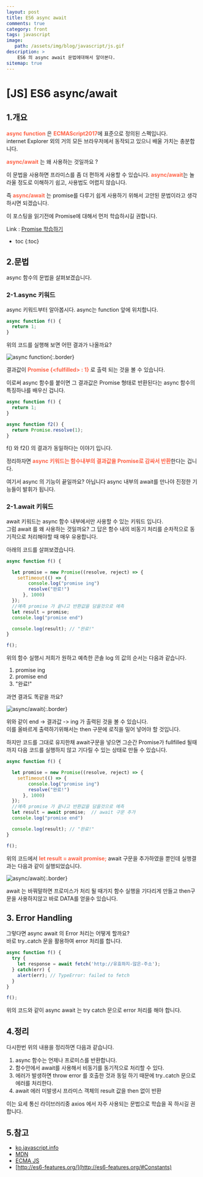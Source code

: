 ```yaml
---
layout: post
title: ES6 async await
comments: true
category: front
tags: javascript
image: 
   path: /assets/img/blog/javascript/js.gif
description: >
    ES6 의 async await 문법에대해서 알아본다.
sitemap: true
---
```


# [JS] ES6 async/await 


## 1.개요
<b style="color:tomato">async function</b> 은 <b style="color:tomato">ECMAScript2017</b>에 표준으로 정의된 스펙입니다. <br> 
internet Explorer 외의 거의 모든 브라우저에서 동작되고 있으니 배울 가치는 충분합니다. 

<b style="color:tomato">async/await</b> 는 왜 사용하는 것일까요 ?

이 문법을 사용하면 프라미스를 좀 더 편하게 사용할 수 있습니다. <b style="color:tomato">async/await</b>는 놀라울 정도로 이해하기 쉽고, 사용법도 어렵지 않습니다.

즉 <b style="color:tomato">async/await</b> 는 promise를 다루기 쉽게 사용하기 위해서 고안된 문법이라고 생각하시면 되겠습니다. 

이 포스팅을 읽기전에 Promise에 대해서 먼저 학습하시길 권합니다.<br>

Link : [Promise 학습하기](https://manbalboy.github.io/front/javascript-promise.html)

<!--more-->

* toc
{:toc}

## 2.문법
async 함수의 문법을 살펴보겠습니다. 

### 2-1.async 키워드
async 키워드부터 알아봅시다. async는 function 앞에 위치합니다.

```js
async function f() {
  return 1;
}
```

위의 코드를 실행해 보면 어떤 결과가 나올까요?

![async function](/assets/img/blog/javascript/2021/05/03.PNG  "async"){:.border}

결과값이 <b style="color:tomato">Promise {\<fulfilled\> : 1} </b> 로 출력 되는 것을 볼 수 있습니다. 

이로써 async 함수를 붙이면 그 결과값은 Promise 형태로 반환된다는 async 함수의 특징하나를 배우신 겁니다. 

```js
async function f() {
  return 1;
}

async function f2() {
  return Promise.resolve(1);
}
```

f() 와 f2() 의 결과가 동일하다는 이야기 입니다.

정리하자면 <b style="color:tomato">async 키워드는 함수내부의 결과값을 Promise로 감싸서 반환</b>한다는 겁니다.

여기서 async 의 기능이 끝일까요? 아닙니다 async 내부의 await를 만나야 진정한 기능들이 발휘가 됩니다. 


### 2-1.await 키워드
await 키워드는 async 함수 내부에서만 사용할 수 있는 키워드 입니다. <br>
그럼 await 를 왜 사용하는 것일까요? 그 답은 함수 내의 비동기 처리를 순차적으로 동기적으로 처리해야할 때 매우 유용합니다. 

아래의 코드를 살펴보겠습니다. 

```js
async function f() {

  let promise = new Promise((resolve, reject) => {
    setTimeout(() => {
        console.log("promise ing")
        resolve("완료!")
      }, 1000)
  });
  //예측 promise 가 끝나고 반환값을 담을것으로 예측
  let result = promise; 
  console.log("promise end")

  console.log(result); // "완료!"
}

f();
```
위의 함수 실행시 저희가 원하고 예측한 콘솔 log 의 값의 순서는 다음과 같습니다. 

1. promise ing
2. promise end
3. "완료!"

과연 결과도 똑같을 까요?

![async/await](/assets/img/blog/javascript/2021/05/04.PNG  "async/await"){:.border}

위와 같이 end -> 결과값 -> ing 가 출력된 것을 볼 수 있습니다.<br>
이를 올바르게 출력하기위해서는 then 구문에 로직을 밀어 넣어야 할 것입니다. 

하지만 코드를 그대로 유지한채 await구문을 넣으면 그순간 Promise가 fullfilled 될때까지 다음 코드를 실행하지 않고 기다릴 수 있는 상태로 만들 수 있습니다. 

```js 
async function f() {

  let promise = new Promise((resolve, reject) => {
    setTimeout(() => {
        console.log("promise ing")
        resolve("완료!")
      }, 1000)
  });
  //예측 promise 가 끝나고 반환값을 담을것으로 예측
  let result = await promise;  // await 구문 추가
  console.log("promise end")

  console.log(result); // "완료!"
}

f();
```
위의 코드에서 <b style="color:tomato">let result = await promise;</b> await 구문을 추가하였을 뿐인데 실행결과는 다음과 같이 실행되었습니다. 

![async/await](/assets/img/blog/javascript/2021/05/05.PNG  "async/await"){:.border}

await 는 바꿔말하면 프로미스가 처리 될 때가지 함수 실행을 기다리게 만들고 then구문을 사용하지않고 바로 DATA를 얻을수 있습니다.

## 3. Error Handling
그렇다면 async await 의 Error 처리는 어떻게 할까요? <br>
바로 try..catch 문을 활용하여 error 처리를 합니다.

```js
async function f() {
  try {
    let response = await fetch('http://유효하지-않은-주소');
  } catch(err) {
    alert(err); // TypeError: failed to fetch
  }
}

f();
```
위의 코드와 같이 async await 는 try catch 문으로 error 처리를 해야 합니다. 

## 4.정리 
다시한번 위의 내용을 정리하면 다음과 같습니다. 

1. async 함수는 언제나 프로미스를 반환합니다. 
2. 함수안에서 await를 사용해서 비동기를 동기적으로 처리할 수 있다. 
3. 에러가 발생하면 throw error 를 호출한 것과 동일 하기 때문에 try..catch 문으로 에러를 처리한다. 
4. await 에러 미발생시 프라미스 객체의 result 값을 then 없이 반환

이는 요세 통신 라이브러리중 axios 에서 자주 사용되는 문법으로 학습을 꼭 하시길 권합니다. 

## 5.참고
- [ko.javascript.info](https://ko.javascript.info/async-await)
- [MDN](https://developer.mozilla.org/ko/docs/Web/JavaScript/Reference/Statements/async_function)
- [ECMA JS](https://262.ecma-international.org/6.0/ECMA-262.pdfn)
- [http://es6-features.org/](http://es6-features.org/#Constants)